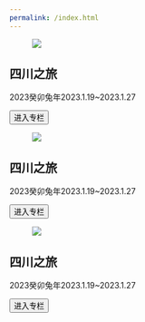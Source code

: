 ```yaml
---
permalink: /index.html
---
```

<div class="card w-96 bg-base-100 shadow-xl">
  <figure><img src="/asserts/img/000000-photo-sczl.jpg" /></figure>
  <div class="card-body">
    <h2 class="card-title">四川之旅</h2>
    <p>2023癸卯兔年2023.1.19~2023.1.27</p>
    <div class="card-actions justify-end">
      <button class="btn btn-primary">进入专栏</button>
    </div>
  </div>
</div>
<div class="card w-96 bg-base-100 shadow-xl">
  <figure><img src="/asserts/img/000000-photo-sczl.jpg" /></figure>
  <div class="card-body">
    <h2 class="card-title">四川之旅</h2>
    <p>2023癸卯兔年2023.1.19~2023.1.27</p>
    <div class="card-actions justify-end">
      <button class="btn btn-primary">进入专栏</button>
    </div>
  </div>
</div>
<div class="card w-96 bg-base-100 shadow-xl">
  <figure><img src="/asserts/img/000000-photo-sczl.jpg" /></figure>
  <div class="card-body">
    <h2 class="card-title">四川之旅</h2>
    <p>2023癸卯兔年2023.1.19~2023.1.27</p>
    <div class="card-actions justify-end">
      <button class="btn btn-primary">进入专栏</button>
    </div>
  </div>
</div>
